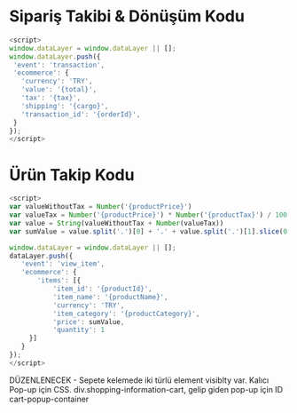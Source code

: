  # Sipariş Takibi & Dönüşüm Kodu
 
 ```javascript
<script>
window.dataLayer = window.dataLayer || [];
window.dataLayer.push({
  'event': 'transaction',
  'ecommerce': {
    'currency': 'TRY',
    'value': '{total}',
    'tax': '{tax}',
    'shipping': '{cargo}',
    'transaction_id': '{orderId}',
  }
});
</script> 
```

#  Ürün Takip Kodu

 ```javascript
<script>
var valueWithoutTax = Number('{productPrice}')
var valueTax = Number('{productPrice}') * Number('{productTax}') / 100
var value = String(valueWithoutTax + Number(valueTax))
var sumValue = value.split('.')[0] + '.' + value.split('.')[1].slice(0,2)

window.dataLayer = window.dataLayer || [];
dataLayer.push({
    'event': 'view_item',
    'ecommerce': {
        'items': [{
            'item_id': '{productId}',
            'item_name': '{productName}',
            'currency': 'TRY',
            'item_category': '{productCategory}',
            'price': sumValue,
            'quantity': 1
      }]
    }
});
</script> 
```

DÜZENLENECEK - Sepete kelemede iki türlü element visiblty var. Kalıcı Pop-up için CSS. div.shopping-information-cart, gelip giden pop-up için ID cart-popup-container

